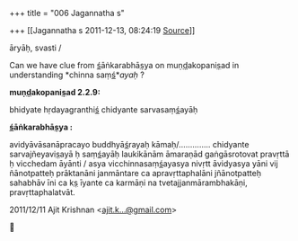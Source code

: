 +++
title = "006 Jagannatha s"

+++
[[Jagannatha s	2011-12-13, 08:24:19 [Source](https://groups.google.com/g/bvparishat/c/ItEgK1wAamg)]]



āryāḥ, svasti /

Can we have clue from
[ś](http://kjc-fs-cluster.kjc.uni-heidelberg.de/dcs/index.php?contents=dictionary&FirstLetter=S#9)āṅkarabhā[ṣ](http://kjc-fs-cluster.kjc.uni-heidelberg.de/dcs/index.php?contents=dictionary&FirstLetter=sh#3)ya on muṇ[ḍ](http://kjc-fs-cluster.kjc.uni-heidelberg.de/dcs/index.php?contents=dictionary&FirstLetter=D#8)akopani[ṣ](http://kjc-fs-cluster.kjc.uni-heidelberg.de/dcs/index.php?contents=dictionary&FirstLetter=sh#3)ad in understanding *chinna saṃ[ś](http://kjc-fs-cluster.kjc.uni-heidelberg.de/dcs/index.php?contents=dictionary&FirstLetter=S#9)**ayaḥ* ?

**muṇ[ḍ](http://kjc-fs-cluster.kjc.uni-heidelberg.de/dcs/index.php?contents=dictionary&FirstLetter=D#8)akopani[ṣ](http://kjc-fs-cluster.kjc.uni-heidelberg.de/dcs/index.php?contents=dictionary&FirstLetter=sh#3)ad 2.2.9:**

bhidyate hṛdayagranthi[ś](http://kjc-fs-cluster.kjc.uni-heidelberg.de/dcs/index.php?contents=dictionary&FirstLetter=S#9) chidyante
sarvasaṃ[ś](http://kjc-fs-cluster.kjc.uni-heidelberg.de/dcs/index.php?contents=dictionary&FirstLetter=S#9)ayāḥ

[**ś**](http://kjc-fs-cluster.kjc.uni-heidelberg.de/dcs/index.php?contents=dictionary&FirstLetter=S#9)**āṅkarabhā[ṣ](http://kjc-fs-cluster.kjc.uni-heidelberg.de/dcs/index.php?contents=dictionary&FirstLetter=sh#3)ya :**

avidyāvāsanāpracayo buddhyā[ś](http://kjc-fs-cluster.kjc.uni-heidelberg.de/dcs/index.php?contents=dictionary&FirstLetter=S#9)rayaḥ kāmaḥ/………….. chidyante
sarvajñeyavi[ṣ](http://kjc-fs-cluster.kjc.uni-heidelberg.de/dcs/index.php?contents=dictionary&FirstLetter=sh#3)ayā ḥ
saṃ[ś](http://kjc-fs-cluster.kjc.uni-heidelberg.de/dcs/index.php?contents=dictionary&FirstLetter=S#9)ayāḥ laukikānām āmaraṇād gaṅgāsrotovat pravṛttā ḥ vicchedam āyānti / asya vicchinnasaṃ[ś](http://kjc-fs-cluster.kjc.uni-heidelberg.de/dcs/index.php?contents=dictionary&FirstLetter=S#9)ayasya nivṛtt āvidyasya yāni vij ñānotpatteḥ prāktanāni janmāntare ca apravṛttaphalāni jñānotpatteḥ sahabhāv īni ca k[ṣ](http://kjc-fs-cluster.kjc.uni-heidelberg.de/dcs/index.php?contents=dictionary&FirstLetter=sh#3) īyante ca karmāṇi na tvetajjanmārambhakāṇi, pravṛttaphalatvāt.

  
  

2011/12/11 Ajit Krishnan \<[ajit.k...@gmail.com]()\>



